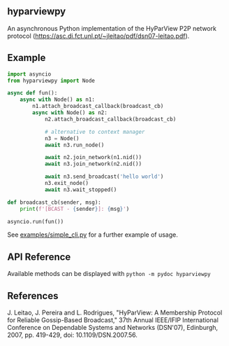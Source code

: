 hyparviewpy
-----------
An asynchronous Python implementation of the HyParView P2P network protocol
(https://asc.di.fct.unl.pt/~jleitao/pdf/dsn07-leitao.pdf).

Example
-------
```Python
import asyncio
from hyparviewpy import Node

async def fun():
    async with Node() as n1:
        n1.attach_broadcast_callback(broadcast_cb)
        async with Node() as n2:
            n2.attach_broadcast_callback(broadcast_cb)

            # alternative to context manager
            n3 = Node()
            await n3.run_node()

            await n2.join_network(n1.nid())
            await n3.join_network(n2.nid())

            await n3.send_broadcast('hello world')
            n3.exit_node()
            await n3.wait_stopped()

def broadcast_cb(sender, msg):
    print(f'[BCAST - {sender}]: {msg}')

asyncio.run(fun())
```

See [examples/simple_cli.py](examples/simple_cli.py) for a further example of
usage.

API Reference
-------------
Available methods can be displayed with `python -m pydoc hyparviewpy`

References
----------
J. Leitao, J. Pereira and L. Rodrigues, "HyParView: A Membership Protocol for
Reliable Gossip-Based Broadcast," 37th Annual IEEE/IFIP International
Conference on Dependable Systems and Networks (DSN'07), Edinburgh, 2007, pp.
419-429, doi: 10.1109/DSN.2007.56.
